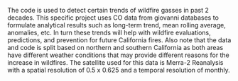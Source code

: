 The code is used to detect certain trends of wildfire gasses in past 2 decades. This specific project uses CO data from giovanni databases to formulate analytical 
results such as long-term trend, mean rolling average, anomalies, etc. In turn these trends will help with wildfire evaluations, predictions, and prevention for future 
California fires. Also note that the data and code is split based on northern and southern California as both areas have different weather conditions that may provide 
different reasons for the increase in wildfires. The satellite used for this data is Merra-2 Reanalysis with a spatial resolution of 0.5 x 0.625 and a temporal
resolution of monthly. 
